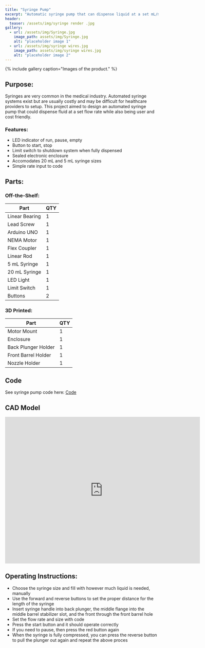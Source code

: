 ```yaml
---
title: "Syringe Pump"
excerpt: "Automatic syringe pump that can dispense liquid at a set mL/min."
header:
  teaser: /assets/img/syringe render .jpg
gallery:
  - url: /assets/img/Syringe.jpg
    image_path: assets/img/Syringe.jpg
    alt: "placeholder image 1"
  - url: /assets/img/syringe wires.jpg
    image_path: assets/img/syringe wires.jpg
    alt: "placeholder image 2"
---
```

{% include gallery caption="Images of the product." %}

## Purpose:
Syringes are very common in the medical industry. Automated syringe systems exist but are usually costly and may be difficult for healthcare providers to setup. This project aimed to design an automated syringe pump that could dispense fluid at a set flow rate while also being user and cost friendly. 
### Features:
* LED indicator of run, pause, empty
* Button to start, stop
* Limit switch to shutdown system when fully dispensed
* Sealed electronic enclosure
* Accomodates 20 mL and 5 mL syringe sizes
* Simple rate input to code

## Parts:
### Off-the-Shelf:

 | Part | QTY |
 | ---- | --- | 
 | Linear Bearing | 1 | 
 | Lead Screw | 1 | 
 | Arduino UNO | 1| 
 | NEMA Motor | 1 | 
 | Flex Coupler | 1 | 
 | Linear Rod | 1 | 
 | 5 mL Syringe | 1 | 
 | 20 mL Syringe | 1 | 
 | LED Light | 1 | 
 | Limit Switch | 1 |
 | Buttons | 2 | 

### 3D Printed: 

 | Part | QTY |
 | ---- | --- | 
 | Motor Mount | 1 | 
 | Enclosure | 1 | 
 | Back Plunger Holder | 1| 
 | Front Barrel Holder | 1 | 
 | Nozzle Holder | 1 | 


## Code 
See syringe pump code here: [Code](https://github.com/varunagg63/varunagg63.github.io/blob/main/SyringeCode.ino)


## CAD Model
<iframe src="https://vanderbilt643.autodesk360.com/shares/public/SH512d4QTec90decfa6e30e580610129e8c1?mode=embed" width="640" height="480" allowfullscreen="true" webkitallowfullscreen="true" mozallowfullscreen="true"  frameborder="0"></iframe>





## Operating Instructions:
* Choose the syringe size and fill with however much liquid is needed, manually
* Use the forward and reverse buttons to set the proper distance for the length of the syringe
* Insert syringe handle into back plunger, the middle flange into the middle barrel stabilizer slot, and the front through the front barrel hole
* Set the flow rate and size with code
* Press the start button and it should operate correctly
* If you need to pause, then press the red button again 
* When the syringe is fully compressed, you can press the reverse button to pull the plunger out again and repeat the above proces

